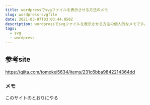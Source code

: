 ```yaml
---
title: wordpressでsvgファイルを表示させる方法のメモ
slug: wordpress-svgfile
date: 2021-03-07T03:03:44.050Z
description: wordpressでsvgファイルを表示させる方法の個人的なメモです。
tags:
  - svg
  - wordpress
---
```

## 参考site
<https://qiita.com/tomokei5634/items/231c6bba9842214364dd>

### メモ
このサイトのとおりにやる